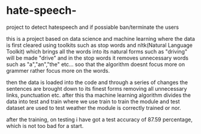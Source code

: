 # hate-speech-
project to detect hatespeech and if possiable ban/terminate the users

this is a project based on data science and machine learning where the data is first cleared using toolkits such as stop words and nltk(Natural Language Toolkit) which brings all the words into its natural forms such as "driving" will be made "drive" and in the stop words it removes unnecessary words such as "a","an","the" etc... soo that the algorithm doesnt focus more on grammer rather focus more on the words.

then the data is loaded into the code and through a series of changes the sentences are brought down to its finest forms removing all unnecessary links, punctuation etc. after this tha machine learning algorithm divides the data into test and train where we use train to train the module and test dataset are used to test weather the module is correctly trained or nor.

after the training, on testing i have got a test accuracy of 87.59 percentage, which is not too bad for a start.

